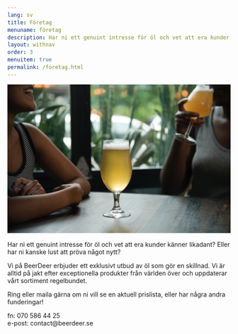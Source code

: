 ```yaml
---
lang: sv
title: Företag
menuname: företag
description: Har ni ett genuint intresse för öl och vet att era kunder känner likadant? Eller har ni kanske lust att pröva något nytt?
layout: withnav
order: 3
menuitem: true
permalink: /foretag.html
---
```


![women drinking beer](/images/pexels-elevate-1269032.jpg)

<p>Har ni ett genuint intresse för öl och vet att era kunder känner likadant? Eller har ni kanske lust att pröva något nytt?</p>
<p>Vi på BeerDeer erbjuder ett exklusivt utbud av öl som gör en skillnad. Vi är alltid på jakt efter exceptionella produkter från världen över och uppdaterar vårt sortiment regelbundet.</p>
<p>Ring eller maila gärna om ni vill se en aktuell prislista, eller har några andra funderingar!</p>
<div class="badge-holder">
	<div>
		<span class="badge">fn: 070 586 44 25</span>
	</div>
</div>
<div class="badge-holder">
	<div>
		<span class="badge">e-post: contact@beerdeer.se</span>
	</div>
</div>





